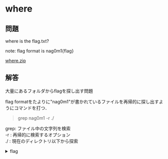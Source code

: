 # where
## 問題
where is the flag.txt?

note: flag format is nag0m1{flag}

[where.zip](./chall/where.zip)

## 解答
大量にあるフォルダからflagを探し出す問題

flag formatをたよりに"nag0m1"が書かれているファイルを再帰的に探し出すようにコマンドを打つ．<br>

> grep nag0m1 -r ./

grep: ファイル中の文字列を検索<br>
-r : 再帰的に検索するオプション<br>
./ : 現在のディレクトリ以下から探索

<details>
  <summary>flag</summary>

  > nag0m1{f1ag_i5_h3r3}

</details>
